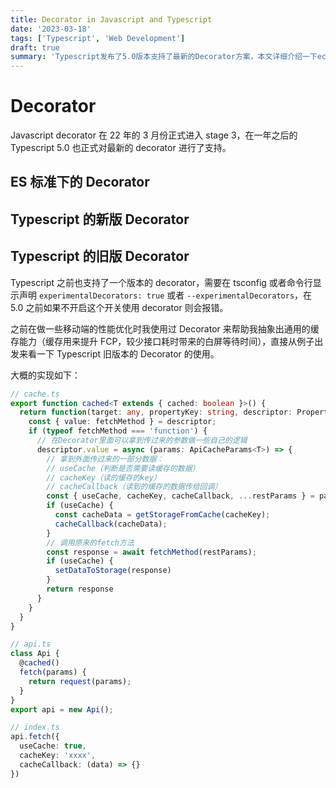 ```yaml
---
title: Decorator in Javascript and Typescript
date: '2023-03-18'
tags: ['Typescript', 'Web Development']
draft: true
summary: 'Typescript发布了5.0版本支持了最新的Decorator方案，本文详细介绍一下ecmascript的Decorator的各种方案及使用方式'
---
```


# Decorator

Javascript decorator 在 22 年的 3 月份正式进入 stage 3，在一年之后的 Typescript 5.0 也正式对最新的 decorator 进行了支持。

## ES 标准下的 Decorator

## Typescript 的新版 Decorator

## Typescript 的旧版 Decorator

Typescript 之前也支持了一个版本的 decorator，需要在 tsconfig 或者命令行显示声明 `experimentalDecorators: true` 或者 `--experimentalDecorators`，在 5.0 之前如果不开启这个开关使用 decorator 则会报错。

之前在做一些移动端的性能优化时我使用过 Decorator 来帮助我抽象出通用的缓存能力（缓存用来提升 FCP，较少接口耗时带来的白屏等待时间），直接从例子出发来看一下 Typescript 旧版本的 Decorator 的使用。

大概的实现如下：

```typescript
// cache.ts
export function cached<T extends { cached: boolean }>() {
  return function(target: any, propertyKey: string, descriptor: PropertyDescriptor) {
    const { value: fetchMethod } = descriptor;
    if (typeof fetchMethod === 'function') {
      // 在Decorator里面可以拿到传过来的参数做一些自己的逻辑
      descriptor.value = async (params: ApiCacheParams<T>) => {
        // 拿到外面传过来的一部分数据：
        // useCache（判断是否需要读缓存的数据）
        // cacheKey（读的缓存的key）
        // cacheCallback（读到的缓存的数据传给回调）
        const { useCache, cacheKey, cacheCallback, ...restParams } = params;
        if (useCache) {
          const cacheData = getStorageFromCache(cacheKey);
          cacheCallback(cacheData);
        }
        // 调用原来的fetch方法
        const response = await fetchMethod(restParams);
        if (useCache) {
          setDataToStorage(response)
        }
        return response
      }
    }
  }
}

// api.ts
class Api {
  @cached()
  fetch(params) {
    return request(params);
  }
}
export api = new Api();

// index.ts
api.fetch({
  useCache: true,
  cacheKey: 'xxxx',
  cacheCallback: (data) => {}
})
```
